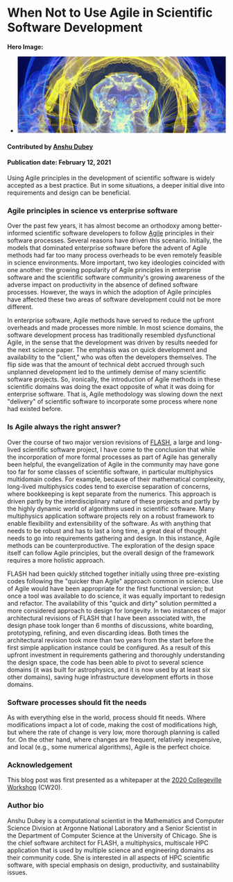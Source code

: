 # When Not to Use Agile in Scientific Software Development

**Hero Image:**

 - <img src='../../images/Blog_0221_Agile.png'>

#### Contributed by [Anshu Dubey](https://github.com/adubey64 "Anshu Dubey GitHub Profile")

#### Publication date: February 12, 2021
 
<!-- deck text start --> 
Using Agile principles in the development of scientific software is widely accepted as a best practice.  But in some situations, a deeper initial dive into requirements and design can be beneficial.
<!-- deck text end -->

###  Agile principles in science vs enterprise software
Over the past few years, it has almost become an orthodoxy among 
better-informed scientific software developers to follow 
[Agile](https://agilemanifesto.org/) principles in their software processes. Several
reasons have driven this scenario. Initially, the models that
dominated enterprise software before the advent of Agile methods had far too many process overheads to be even remotely feasible in science environments. More important, two key ideologies coincided with one another: the growing popularity of Agile principles in
enterprise software and the scientific software community's growing awareness of the adverse impact on productivity in the absence of defined
software processes.  However, the ways in which the
adoption of Agile principles have affected these two  areas of software
development could not be more different.

In enterprise software, Agile methods have served to reduce the upfront
overheads and made  processes more nimble. In most science
domains, the software development process has traditionally 
resembled dysfunctional Agile, in the sense that the development was
driven by results needed for the next science paper. The emphasis was on quick
development and availability to the "client," who was often the
developers themselves. The flip side was that the amount of technical debt
accrued through such  unplanned development led to the
untimely demise of many scientific software projects. So, ironically,
the introduction of Agile methods in these scientific domains 
was doing the exact opposite of what it was doing for 
enterprise software. That is, Agile methodology was slowing down the next "delivery"
of scientific software to incorporate some process where none had existed before.

### Is Agile always the right answer?
Over the course of two major version revisions of [FLASH](https://arxiv.org/pdf/0903.4875.pdf), a large and long-lived scientific software project,  I have come to the conclusion that while the incorporation of more formal processes as part of Agile has generally been helpful, the evangelization of
Agile in the community may have gone too far for some classes of
scientific software, in particular multiphysics multidomain
codes. For example, because of their mathematical complexity, long-lived
multiphysics codes tend to exercise separation of concerns, where
bookkeeping is kept separate from the numerics. This approach is
driven partly by the interdisciplinary nature of these projects and
partly by the highly dynamic world of algorithms used in scientific
software.  Many multiphysics application software projects rely on a
robust framework to enable flexibility and extensibility
of the software.  As with anything that needs to be robust and has to
last a long time, a great deal of thought needs to go into
requirements gathering and design. In this instance, Agile methods can be counterproductive. The exploration of the design space itself can follow
Agile principles, but the overall design of the framework requires a more holistic
approach.

FLASH  had been quickly stitched together
initially using three pre-existing codes following the "quicker than
Agile" approach common in science. Use of Agile would have been 
appropriate for the first functional version; but once a tool was
available to do science, it was equally important to redesign and
refactor.  The availability of this "quick and dirty" solution
permitted a more considered approach to design for longevity. In two
instances of major architectural revisions of FLASH that I have been
associated with, the design phase took longer than 6 months of discussions, white
boarding, prototyping, refining, and even discarding ideas. Both
times the architectural revision took more than two years from the start before the first
simple application instance could be configured. As a result of this
upfront investment in requirements gathering and thoroughly understanding the design
space,  the code has been able to pivot
to several science domains (it was built for astrophysics, and it is
now used by at least six other domains), saving huge infrastructure
development efforts in those domains.  

### Software processes should fit the needs
As with everything else in the world, process should fit needs. Where modifications impact a lot of code, making the cost of modifications high, but where the rate of change is very low, more thorough planning is called for. On the other hand, where changes are frequent, relatively inexpensive, and local (e.g., some numerical algorithms), Agile is the perfect choice.

### Acknowledgement
This blog post was first presented as a whitepaper at the [2020 Collegeville Workshop](https://collegeville.github.io/CW20/) (CW20).

### Author bio
Anshu Dubey is a computational scientist in the Mathematics and Computer
Science Division at Argonne National Laboratory and a Senior Scientist
in the Department of Computer Science at the University of
Chicago. She is the chief software architect for FLASH, 
a multiphysics, multiscale HPC application that is used by multiple
science and engineering domains as their community code. She is
interested in all aspects of HPC scientific software, with special
emphasis on design, productivity, and sustainability issues.


<!---
Publish: yes
RSS update: 2021-02-12
Categories: planning, development
Topics: software engineering, refactoring
Tags: bssw-blog-article
Level: 2
Prerequisites: default
Aggregate: none
--->
